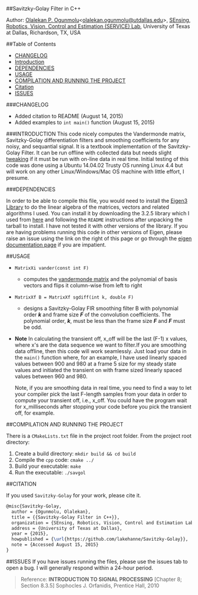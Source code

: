 ##Savitzky-Golay Filter in C++

Author: [Olalekan P. Ogunmolu](http://lakehanne.github.io)<<olalekan.ogunmolu@utdallas.edu>>, [SEnsing, Robotics, Vision, Control and Estimation (SERVICE) Lab](http://ecs.utdallas.edu/research/researchlabs/service-lab/), University of Texas at Dallas, Richardson, TX, USA

##Table of Contents
- [CHANGELOG](#changelog)
- [Introduction](#introduction)
- [DEPENDENCIES](#dependencies)
- [USAGE](#usage)
- [COMPILATION AND RUNNING THE PROJECT](#compilation-and-running-the-project)
- [Citation](#citation)
- [ISSUES](#issues)

###CHANGELOG
*	Added citation to README (August 14, 2015)
*   Added examples to `int main()` function (August 15, 2015)

###INTRODUCTION
This code nicely computes the Vandermonde matrix, Savitzky-Golay differentiation filters and smoothing coefficients for any noisy, and sequantial signal. It is a textbook implementation of the Savitzky-Golay Filter. It can be run offline with collected data but needs slight [tweaking](#usage) if it must be run with on-line data in real time. Initial testing of this code was done using a Ubuntu 14.04.02 Trusty OS running Linux 4.4 but will work on any other Linux/Windows/Mac OS machine with little effort, I presume.

###DEPENDENCIES

In order to be able to compile this file, you would need to install the [Eigen3 Library](http://eigen.tuxfamily.org/index.php?title=Main_Page) to do the linear algebra of the matrices, vectors and related algorithms I used. You can install it by downloading the 3.2.5 library which I used from [here](http://bitbucket.org/eigen/eigen/get/3.2.5.tar.gz) and following the `README` instructions after unpacking the tarball to install. I have not tested it with other versions of the library. If you are having problems running this code in other versions of Eigen, please raise an issue using the link on the right of this page or go through the [eigen documentation page](http://eigen.tuxfamily.org/dox/index.html) if you are impatient.

##USAGE

*  `MatrixXi vander(const int F)`
    	
    - computes the [vandermonde matrix](https://en.wikipedia.org/wiki/Vandermonde_matrix) and the polynomial of basis vectors and flips it column-wise from left to right

*   `MatrixXf B = MatrixXf sgdiff(int k, double F)`	
		
	- designs a Savitzky-Golay FIR smoothing filter B with polynomial order _**k**_ and frame size _**F**_ of the convolution coefficients.  The polynomial order, _**k**_, must be less than the frame size _**F**_ and _**F**_ must be odd. 


*	**Note**
	In calculating the transient off, x_off will be the last (F-1) x values, where x's are the data sequence we want to filter.If you are smoothing data offline, then this code will work seamlessly. Just load your data in the `main()` function where, for an example, I have used linearly spaced values between 900 and 980 at a frame 5 size for my steady state values and initiated the transient on with frame sized linearly spaced values between 960 and 980. 
	
	Note, if you are smoothing data in real time, you need to find a way to let your compiler pick the last F-length samples from your data in order to compute your transient off, i.e., x_off. You could have the program wait for x_milliseconds after stopping your code before you pick the transient off, for example.

##COMPILATION AND RUNNING THE PROJECT

There is a `CMakeLists.txt` file in the project root folder. From the project root directory:

1.	Create a build directory: `mkdir build && cd build`
2. 	Compile the `cpp` code: 	`cmake ../`
3.	Build your executable: `make`
4. 	Run the executable:	`./savgol`


##CITATION

If you used `Savitzky-Golay` for your work, please cite it.

```tex
@misc{Savitzky-Golay,
  author = {Ogunmolu, Olalekan},
  title = {{Savitzky-Golay Filter in C++}},
  organization = {SEnsing, Robotics, Vision, Control and Estimation Lab},
  address = {University of Texas at Dallas},
  year = {2015},
  howpublished = {\url{https://github.com/lakehanne/Savitzky-Golay}},
  note = {Accessed August 15, 2015}
}
```
##ISSUES
If you have issues running the files, please use the issues tab to open a bug. I will generally respond within a 24-hour period.
       
 >Reference: **INTRODUCTION TO SIGNAL PROCESSING** [Chapter 8; Section 8.3.5]
                Sophocles J. Orfanidis, Prentice Hall, 2010